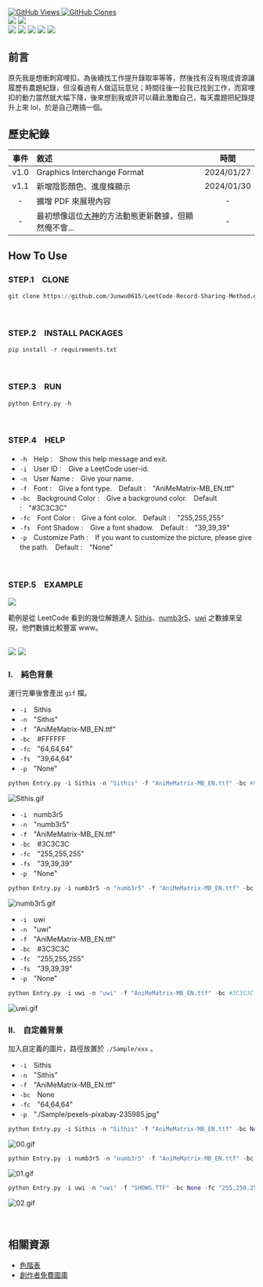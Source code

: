 <a href='https://github.com/Junwu0615/LeetCode-Record-Sharing-Method'><img alt='GitHub Views' src='https://views.whatilearened.today/views/github/Junwu0615/LeetCode-Record-Sharing-Method.svg'> 
<a href='https://github.com/Junwu0615/LeetCode-Record-Sharing-Method'><img alt='GitHub Clones' src='https://img.shields.io/badge/dynamic/json?color=success&label=Clone&query=count_total&url=https://gist.github.com/Junwu0615/df4349f01a564de4cf309a290098ba58/raw/LeetCode-Record-Sharing-Method_clone.json&logo=github'> </br>
[![](https://img.shields.io/badge/Project-Web_Crawler-blue.svg?style=plastic)](https://github.com/Junwu0615/LeetCode-Record-Sharing-Method) 
[![](https://img.shields.io/badge/Language-Python_3.12.0-blue.svg?style=plastic)](https://www.python.org/) </br>
[![](https://img.shields.io/badge/Package-Pillow_10.1.0-green.svg?style=plastic)](https://pypi.org/project/pillow/) 
[![](https://img.shields.io/badge/Package-BeautifulSoup_4.12.2-green.svg?style=plastic)](https://pypi.org/project/beautifulsoup4/) 
[![](https://img.shields.io/badge/Package-Requests_2.31.0-green.svg?style=plastic)](https://pypi.org/project/requests/) 
[![](https://img.shields.io/badge/Package-Numpy_1.26.2-green.svg?style=plastic)](https://pypi.org/project/numpy/) 
[![](https://img.shields.io/badge/Package-ArgumentParser_1.2.1-green.svg?style=plastic)](https://pypi.org/project/argumentparser/) 

## 前言
原先我是想衝刺寫哩扣，為後續找工作提升錄取率等等，然後找有沒有現成資源讓履歷有農題紀錄，但沒看過有人做這玩意兒；時間往後一拉我已找到工作，而寫哩扣的動力當然就大幅下降，後來想到我或許可以藉此激勵自己，每天農題把紀錄提升上來 lol，於是自己瞎搞一個。

## 歷史紀錄
| 事件 | 敘述 | 時間 |
| :--: | :-- | :--: |
| v1.0 |  Graphics Interchange Format | 2024/01/27 |
| v1.1 |  新增陰影顏色、進度條顯示 | 2024/01/30 |
| - | 擴增 PDF 來展現內容 | - |
| - | 最初想像這位[大神](https://github.com/anuraghazra/github-readme-stats)的方法動態更新數據，但顯然俺不會... | - |

## How To Use

### STEP.1　CLONE
```python
git clone https://github.com/Junwu0615/LeetCode-Record-Sharing-Method.git
```

</br>

### STEP.2　INSTALL PACKAGES
```python
pip install -r requirements.txt
```

</br>

### STEP.3　RUN
```python
python Entry.py -h
```

</br>

### STEP.4　HELP
- `-h`　Help :　Show this help message and exit.
- `-i`　User ID :　Give a LeetCode user-id.
- `-n`　User Name :　Give your name.
- `-f`　Font :　Give a font type.　Default :　"AniMeMatrix-MB_EN.ttf"
- `-bc`　Background Color :　Give a background color.　Default :　"#3C3C3C"
- `-fc`　Font Color :　Give a font color.　Default :　"255,255,255"
- `-fs`　Font Shadow :　Give a font shadow.　Default :　"39,39,39"
- `-p`　Customize Path :　If you want to customize the picture, please give the path.　Default :　"None"

</br>

### STEP.5　EXAMPLE
<img src="https://github.com/Junwu0615/LeetCode-Record-Sharing-Method/blob/main/Sample/sample.gif"/>
</br>

範例是從 LeetCode 看到的幾位解題達人 [Sithis](https://leetcode.com/Sithis/)、[numb3r5](https://leetcode.com/numb3r5/)、[uwi](https://leetcode.com/uwi/) 之數據來呈現，他們數據比較豐富 www。
</br>
</br>

<img src="https://github.com/Junwu0615/LeetCode-Record-Sharing-Method/blob/main/Sample/00.jpg"/>
<img src="https://github.com/Junwu0615/LeetCode-Record-Sharing-Method/blob/main/Sample/01.jpg"/>

### I.　純色背景
運行完畢後會產出 `gif` 檔。 </br>
- `-i`　Sithis </br>
- `-n`　"Sithis" </br>
- `-f`　"AniMeMatrix-MB_EN.ttf" </br>
- `-bc`　#FFFFFF </br>
- `-fc`　"64,64,64" </br>
- `-fs`　"39,64,64" </br>
- `-p`　"None" </br>
```python
python Entry.py -i Sithis -n "Sithis" -f "AniMeMatrix-MB_EN.ttf" -bc #FFFFFF -fc "64,64,64" -fs "190,190,190" -p "None"
```
![Sithis.gif](/Sample/Sithis_leetcode_simple.gif)
- `-i`　numb3r5 </br>
- `-n`　"numb3r5" </br>
- `-f`　"AniMeMatrix-MB_EN.ttf" </br>
- `-bc`　#3C3C3C </br>
- `-fc`　"255,255,255" </br>
- `-fs`　"39,39,39" </br>
- `-p`　"None" </br>
```python
python Entry.py -i numb3r5 -n "numb3r5" -f "AniMeMatrix-MB_EN.ttf" -bc #3C3C3C	 -fc "255,255,255" -fs "39,39,39" -p "None"
```
![numb3r5.gif](/Sample/numb3r5_leetcode_simple.gif)
- `-i`　uwi </br>
- `-n`　"uwi" </br>
- `-f`　"AniMeMatrix-MB_EN.ttf" </br>
- `-bc`　#3C3C3C </br>
- `-fc`　"255,255,255" </br>
- `-fs`　"39,39,39" </br>
- `-p`　"None" </br>
```python
python Entry.py -i uwi -n "uwi" -f "AniMeMatrix-MB_EN.ttf" -bc #3C3C3C -fc "255,255,255" -fs "39,39,39" -p "None"
```
![uwi.gif](/Sample/uwi_leetcode_simple.gif)


### II.　自定義背景
加入自定義的圖片，路徑放置於 `./Sample/xxx` 。
- `-i`　Sithis </br>
- `-n`　"Sithis" </br>
- `-f`　"AniMeMatrix-MB_EN.ttf" </br>
- `-bc`　None </br>
- `-fc`　"64,64,64" </br>
- `-p`　"./Sample/pexels-pixabay-235985.jpg" </br>
```python
python Entry.py -i Sithis -n "Sithis" -f "AniMeMatrix-MB_EN.ttf" -bc None -fc "39,39,39" -fs "157,157,157" -p "./Sample/pexels-pixabay-235985.jpg"
```
![00.gif](/Sample/Sithis_leetcode_customize.gif)

```python
python Entry.py -i numb3r5 -n "numb3r5" -f "AniMeMatrix-MB_EN.ttf" -bc None -fc "255,255,255" -fs "39,39,39" -p "./Sample/pexels-pixabay-164175.jpg"
```
![01.gif](/Sample/numb3r5_leetcode_customize.gif)

```python
python Entry.py -i uwi -n "uwi" -f "SHOWG.TTF" -bc None -fc "255,250,250" -fs "39,39,39" -p "./Sample/pexels-pixabay-531880.jpg"
```
![02.gif](/Sample/uwi_leetcode_customize.gif)

</br>

## 相關資源
- [色階表](https://www.ifreesite.com/color/online-color-picker.htm)
- [創作者免費圖庫](https://www.pexels.com/zh-tw/)
